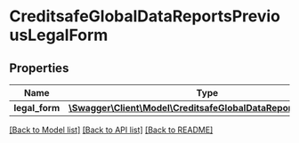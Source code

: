 # CreditsafeGlobalDataReportsPreviousLegalForm

## Properties
Name | Type | Description | Notes
------------ | ------------- | ------------- | -------------
**legal_form** | [**\Swagger\Client\Model\CreditsafeGlobalDataReportsLegalForm**](CreditsafeGlobalDataReportsLegalForm.md) |  | [optional] 

[[Back to Model list]](../../README.md#documentation-for-models) [[Back to API list]](../../README.md#documentation-for-api-endpoints) [[Back to README]](../../README.md)

